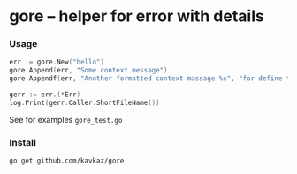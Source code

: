 # gore – helper for error with details

### Usage

```go
err := gore.New("hello")
gore.Append(err, "Some context message")
gore.Appendf(err, "Another formatted context massage %s", "for define this error")

gerr := err.(*Err)
log.Print(gerr.Caller.ShortFileName())
```

See for examples `gore_test.go`

### Install

```shell
go get github.com/kavkaz/gore
```
